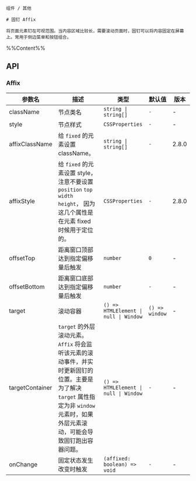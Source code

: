 `````
组件 / 其他

# 固钉 Affix

将页面元素钉在可视范围。当内容区域比较长，需要滚动页面时，固钉可以将内容固定在屏幕上。常用于侧边菜单和按钮组合。
`````

%%Content%%

## API

### Affix

|参数名|描述|类型|默认值|版本|
|---|---|---|---|---|
|className|节点类名|`string \| string[]`|`-`|-|
|style|节点样式|`CSSProperties`|`-`|-|
|affixClassName|给 `fixed` 的元素设置 className。|`string \| string[]`|`-`|2.8.0|
|affixStyle|给 `fixed` 的元素设置 style，注意不要设置 `position` `top` `width` `height`， 因为这几个属性是在元素 fixed 时候用于定位的。|`CSSProperties`|`-`|2.8.0|
|offsetTop|距离窗口顶部达到指定偏移量后触发|`number`|`0`|-|
|offsetBottom|距离窗口底部达到指定偏移量后触发|`number`|`-`|-|
|target|滚动容器|`() => HTMLElement \| null \| Window`|`() => window`|-|
|targetContainer|`target` 的外层滚动元素。`Affix` 将会监听该元素的滚动事件，并实时更新固钉的位置。主要是为了解决 `target` 属性指定为非 `window` 元素时，如果外层元素滚动，可能会导致固钉跑出容器问题。|`() => HTMLElement \| null \| Window`|`-`|-|
|onChange|固定状态发生改变时触发|`(affixed: boolean) => void`|`-`|-|
